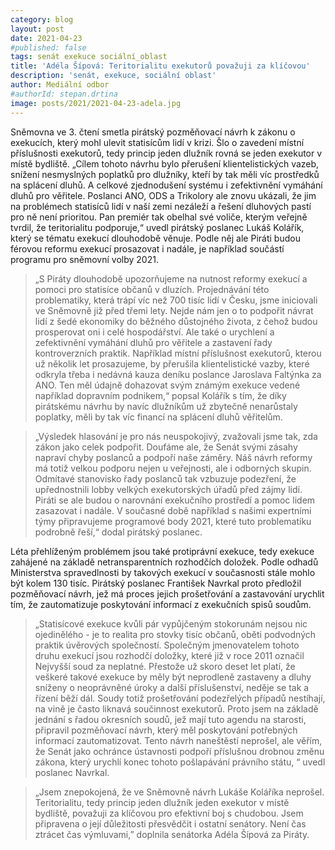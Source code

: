 ```yaml
---
category: blog
layout: post
date: 2021-04-23
#published: false
tags: senát exekuce sociální_oblast
title: 'Adéla Šípová: Teritorialitu exekutorů považuji za klíčovou'
description: 'senát, exekuce, sociální oblast'
author: Mediální odbor
#authorId: stepan.drtina
image: posts/2021/2021-04-23-adela.jpg
---
```


Sněmovna ve 3. čtení smetla pirátský pozměňovací návrh k zákonu o exekucích, který mohl ulevit statisícům lidí v krizi. Šlo o zavedení místní příslušnosti exekutorů, tedy princip jeden dlužník rovná se jeden exekutor v místě bydliště. „Cílem tohoto návrhu bylo přerušení klientelistických vazeb, snížení nesmyslných poplatků pro dlužníky, kteří by tak měli víc prostředků na splácení dluhů. A celkové zjednodušení systému i zefektivnění vymáhání dluhů pro věřitele. Poslanci ANO, ODS a Trikolory ale znovu ukázali, že jim na problémech statisíců lidí v naší zemi nezáleží a řešení dluhových pastí pro ně není prioritou. Pan premiér tak obelhal své voliče, kterým veřejně tvrdil, že teritorialitu podporuje,“ uvedl pirátský poslanec Lukáš Kolářík, který se tématu exekucí dlouhodobě věnuje. Podle něj ale Piráti budou férovou reformu exekucí prosazovat i nadále, je například součástí programu pro sněmovní volby 2021.

> „S Piráty dlouhodobě upozorňujeme na nutnost reformy exekucí a pomoci pro statisíce občanů v dluzích. Projednávání této problematiky, která trápí víc než 700 tisíc lidí v Česku, jsme iniciovali ve Sněmovně již před třemi lety. Nejde nám jen o to podpořit návrat lidí z šedé ekonomiky do běžného důstojného života, z čehož budou prosperovat oni i celé hospodářství. Ale také o urychlení a zefektivnění vymáhání dluhů pro věřitele a zastavení řady kontroverzních praktik. Například místní příslušnost exekutorů, kterou už několik let prosazujeme, by přerušila klientelistické vazby, které odkryla třeba i nedávná kauza deníku poslance Jaroslava Faltýnka za ANO. Ten měl údajně dohazovat svým známým exekuce vedené například dopravním podnikem,“ popsal Kolářík s tím, že díky pirátskému návrhu by navíc dlužníkům už zbytečně nenarůstaly poplatky, měli by tak víc financí na splácení dluhů věřitelům.

> „Výsledek hlasování je pro nás neuspokojivý, zvažovali jsme tak, zda zákon jako celek podpořit. Doufáme ale, že Senát svými zásahy napraví chyby poslanců a podpoří naše záměry. Náš návrh reformy má totiž velkou podporu nejen u veřejnosti, ale i odborných skupin. Odmítavé stanovisko řady poslanců tak vzbuzuje podezření, že upřednostnili lobby velkých exekutorských úřadů před zájmy lidí. Piráti se ale budou o narovnání exekučního prostředí a pomoc lidem zasazovat i nadále. V současné době například s našimi expertními týmy připravujeme programové body 2021, které tuto problematiku podrobně řeší,“ dodal pirátský poslanec.

Léta přehlíženým problémem jsou také protiprávní exekuce, tedy exekuce zahájené na základě netransparentních rozhodčích doložek. Podle odhadů Ministerstva spravedlnosti by takových exekucí v současnosti stále mohlo být kolem 130 tisíc. Pirátský poslanec František Navrkal proto předložil pozměňovací návrh, jež má proces jejich prošetřování a zastavování urychlit tím, že zautomatizuje poskytování informací z exekučních spisů soudům.

> „Statisícové exekuce kvůli pár vypůjčeným stokorunám nejsou nic ojedinělého - je to realita pro stovky tisíc občanů, oběti podvodných praktik úvěrových společností. Společným jmenovatelem tohoto druhu exekucí jsou rozhodčí doložky, které již v roce 2011 označil Nejvyšší soud za neplatné. Přestože už skoro deset let platí, že veškeré takové exekuce by měly být neprodleně zastaveny a dluhy sníženy o neoprávněné úroky a další příslušenství, neděje se tak a řízení běží dál. Soudy totiž prošetřování podezřelých případů nestíhají, na vině je často liknavá součinnost exekutorů. Proto jsem na základě jednání s řadou okresních soudů, jež mají tuto agendu na starosti, připravil pozměňovací návrh, který měl poskytování potřebných informací zautomatizovat. Tento návrh naneštěstí neprošel, ale věřím, že Senát jako ochránce ústavnosti podpoří příslušnou drobnou změnu zákona, který urychlí konec tohoto pošlapávání právního státu, “ uvedl poslanec Navrkal.

> „Jsem znepokojená, že ve Sněmovně návrh Lukáše Koláříka neprošel. Teritorialitu, tedy princip jeden dlužník jeden exekutor v místě bydliště, považuji za klíčovou pro efektivní boj s chudobou. Jsem připravena o její důležitosti přesvědčit i ostatní senátory. Není čas ztrácet čas výmluvami,” doplnila senátorka Adéla Šípová za Piráty.
